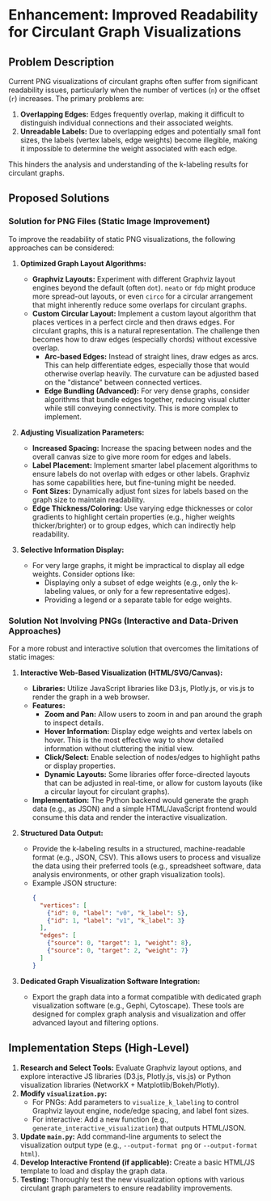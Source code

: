 # Enhancement: Improved Readability for Circulant Graph Visualizations

## Problem Description

Current PNG visualizations of circulant graphs often suffer from significant readability issues, particularly when the number of vertices (`n`) or the offset (`r`) increases. The primary problems are:
1.  **Overlapping Edges:** Edges frequently overlap, making it difficult to distinguish individual connections and their associated weights.
2.  **Unreadable Labels:** Due to overlapping edges and potentially small font sizes, the labels (vertex labels, edge weights) become illegible, making it impossible to determine the weight associated with each edge.

This hinders the analysis and understanding of the k-labeling results for circulant graphs.

## Proposed Solutions

### Solution for PNG Files (Static Image Improvement)

To improve the readability of static PNG visualizations, the following approaches can be considered:

1.  **Optimized Graph Layout Algorithms:**
    *   **Graphviz Layouts:** Experiment with different Graphviz layout engines beyond the default (often `dot`). `neato` or `fdp` might produce more spread-out layouts, or even `circo` for a circular arrangement that might inherently reduce some overlaps for circulant graphs.
    *   **Custom Circular Layout:** Implement a custom layout algorithm that places vertices in a perfect circle and then draws edges. For circulant graphs, this is a natural representation. The challenge then becomes how to draw edges (especially chords) without excessive overlap.
        *   **Arc-based Edges:** Instead of straight lines, draw edges as arcs. This can help differentiate edges, especially those that would otherwise overlap heavily. The curvature can be adjusted based on the "distance" between connected vertices.
        *   **Edge Bundling (Advanced):** For very dense graphs, consider algorithms that bundle edges together, reducing visual clutter while still conveying connectivity. This is more complex to implement.

2.  **Adjusting Visualization Parameters:**
    *   **Increased Spacing:** Increase the spacing between nodes and the overall canvas size to give more room for edges and labels.
    *   **Label Placement:** Implement smarter label placement algorithms to ensure labels do not overlap with edges or other labels. Graphviz has some capabilities here, but fine-tuning might be needed.
    *   **Font Sizes:** Dynamically adjust font sizes for labels based on the graph size to maintain readability.
    *   **Edge Thickness/Coloring:** Use varying edge thicknesses or color gradients to highlight certain properties (e.g., higher weights thicker/brighter) or to group edges, which can indirectly help readability.

3.  **Selective Information Display:**
    *   For very large graphs, it might be impractical to display all edge weights. Consider options like:
        *   Displaying only a subset of edge weights (e.g., only the k-labeling values, or only for a few representative edges).
        *   Providing a legend or a separate table for edge weights.

### Solution Not Involving PNGs (Interactive and Data-Driven Approaches)

For a more robust and interactive solution that overcomes the limitations of static images:

1.  **Interactive Web-Based Visualization (HTML/SVG/Canvas):**
    *   **Libraries:** Utilize JavaScript libraries like D3.js, Plotly.js, or vis.js to render the graph in a web browser.
    *   **Features:**
        *   **Zoom and Pan:** Allow users to zoom in and pan around the graph to inspect details.
        *   **Hover Information:** Display edge weights and vertex labels on hover. This is the most effective way to show detailed information without cluttering the initial view.
        *   **Click/Select:** Enable selection of nodes/edges to highlight paths or display properties.
        *   **Dynamic Layouts:** Some libraries offer force-directed layouts that can be adjusted in real-time, or allow for custom layouts (like a circular layout for circulant graphs).
    *   **Implementation:** The Python backend would generate the graph data (e.g., as JSON) and a simple HTML/JavaScript frontend would consume this data and render the interactive visualization.

2.  **Structured Data Output:**
    *   Provide the k-labeling results in a structured, machine-readable format (e.g., JSON, CSV). This allows users to process and visualize the data using their preferred tools (e.g., spreadsheet software, data analysis environments, or other graph visualization tools).
    *   Example JSON structure:
        ```json
        {
          "vertices": [
            {"id": 0, "label": "v0", "k_label": 5},
            {"id": 1, "label": "v1", "k_label": 3}
          ],
          "edges": [
            {"source": 0, "target": 1, "weight": 8},
            {"source": 0, "target": 2, "weight": 7}
          ]
        }
        ```

3.  **Dedicated Graph Visualization Software Integration:**
    *   Export the graph data into a format compatible with dedicated graph visualization software (e.g., Gephi, Cytoscape). These tools are designed for complex graph analysis and visualization and offer advanced layout and filtering options.

## Implementation Steps (High-Level)

1.  **Research and Select Tools:** Evaluate Graphviz layout options, and explore interactive JS libraries (D3.js, Plotly.js, vis.js) or Python visualization libraries (NetworkX + Matplotlib/Bokeh/Plotly).
2.  **Modify `visualization.py`:**
    *   For PNGs: Add parameters to `visualize_k_labeling` to control Graphviz layout engine, node/edge spacing, and label font sizes.
    *   For interactive: Add a new function (e.g., `generate_interactive_visualization`) that outputs HTML/JSON.
3.  **Update `main.py`:** Add command-line arguments to select the visualization output type (e.g., `--output-format png` or `--output-format html`).
4.  **Develop Interactive Frontend (if applicable):** Create a basic HTML/JS template to load and display the graph data.
5.  **Testing:** Thoroughly test the new visualization options with various circulant graph parameters to ensure readability improvements.
